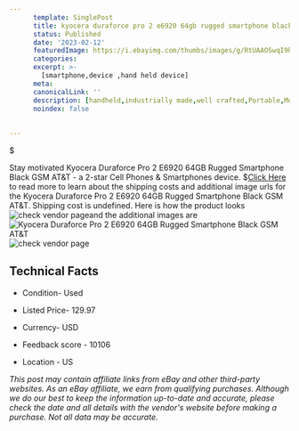 ```yaml
---
      template: SinglePost
      title: kyocera duraforce pro 2 e6920 64gb rugged smartphone black gsm at t
      status: Published
      date: '2023-02-12'
      featuredImage: https://i.ebayimg.com/thumbs/images/g/RtUAAOSwqI9hQ6gn/s-l225.jpg
      categories: 
      excerpt: >-
        [smartphone,device ,hand held device]
      meta:
      canonicalLink: ''
      description: [handheld,industrially made,well crafted,Portable,Mobile,Compact,Convenient,Lightweight,Maneuverable,Man-portable,Miniature,Carriable,Hand-held,Light,Holdable,Transportable,Mobile device,Pocket-sized,On-the-go,Wireless,Cordless,Compact size,Convenient size, smartphone,device ,hand held device]
      noindex: false
      
        
---
```

$

Stay motivated Kyocera Duraforce Pro 2 E6920 64GB Rugged Smartphone Black GSM AT&T - a 2-star Cell Phones & Smartphones device.
$[Click Here](https://www.ebay.com/itm/194369197888?hash=item2d414e9740%3Ag%3ARtUAAOSwqI9hQ6gn&mkevt=1&mkcid=1&mkrid=711-53200-19255-0&campid=%253CePNCampaignId%253E&customid=%253CreferenceId%253E&toolid=10049) to read more to learn about the shipping costs and additional image urls for the Kyocera Duraforce Pro 2 E6920 64GB Rugged Smartphone Black GSM AT&T. Shipping cost is undefined. Here is how the product looks ![check vendor page](https://i.ebayimg.com/thumbs/images/g/RtUAAOSwqI9hQ6gn/s-l225.jpg)and the additional images are![Kyocera Duraforce Pro 2 E6920 64GB Rugged Smartphone Black GSM AT&T](https://i.ebayimg.com/images/g/RtUAAOSwqI9hQ6gn/s-l1600.jpg)![check vendor page](https://origin-galleryplus.ebayimg.com/ws/web/194369197888_2_0_1/225x225.jpg,https://origin-galleryplus.ebayimg.com/ws/web/194369197888_3_0_1/225x225.jpg,https://origin-galleryplus.ebayimg.com/ws/web/194369197888_4_0_1/225x225.jpg)



 ## Technical Facts 



     
      

 - Condition- Used 


      

 - Listed Price- 129.97 


      

 - Currency- USD 


      

 - Feedback score - 10106 


      

 - Location - US 


      
      

 *_This post may contain affiliate links from eBay and other third-party websites. As an eBay affiliate, we earn from qualifying purchases. Although we do our best to keep the information up-to-date and accurate, please check the date and all details with the vendor's website before making a purchase. Not all data may be accurate._*






